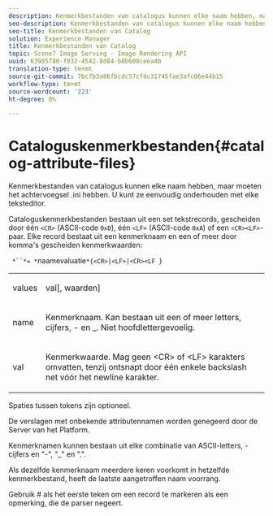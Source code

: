 ```yaml
---
description: Kenmerkbestanden van catalogus kunnen elke naam hebben, maar moeten het achtervoegsel .ini hebben. U kunt ze eenvoudig onderhouden met elke teksteditor.
seo-description: Kenmerkbestanden van catalogus kunnen elke naam hebben, maar moeten het achtervoegsel .ini hebben. U kunt ze eenvoudig onderhouden met elke teksteditor.
seo-title: Kenmerkbestanden van Catalog
solution: Experience Manager
title: Kenmerkbestanden van Catalog
topic: Scene7 Image Serving - Image Rendering API
uuid: 63985780-f032-4542-8d84-b8b608ceea4b
translation-type: tm+mt
source-git-commit: 7bc7b3a86fbcdc57cfdc31745fae3afc06e44b15
workflow-type: tm+mt
source-wordcount: '223'
ht-degree: 0%

---
```



# Cataloguskenmerkbestanden{#catalog-attribute-files}

Kenmerkbestanden van catalogus kunnen elke naam hebben, maar moeten het achtervoegsel .ini hebben. U kunt ze eenvoudig onderhouden met elke teksteditor.

Cataloguskenmerkbestanden bestaan uit een set tekstrecords, gescheiden door één `<CR>` (ASCII-code `0xD`), één `<LF>` (ASCII-code `0xA`) of een `<CR><LF>`-paar. Elke record bestaat uit een kenmerknaam en een of meer door komma&#39;s gescheiden kenmerkwaarden:

` *``*= *`naamevaluatie`*{<CR>|<LF>|<CR><LF }`

<table id="simpletable_0F879121670046AE9414298725961303"> 
 <tr class="strow"> 
  <td class="stentry"> <p><span class="varname"> values</span> </p> </td> 
  <td class="stentry"> <p><span class="codeph"> <span class="varname"> val</span>[,<span class="varname"> waarden</span>]</span> </p> </td> 
 </tr> 
 <tr class="strow"> 
  <td class="stentry"> <p><span class="varname"> name</span> </p> </td> 
  <td class="stentry"> <p>Kenmerknaam. Kan bestaan uit een of meer letters, cijfers, - en _. Niet hoofdlettergevoelig. </p></td> 
 </tr> 
 <tr class="strow"> 
  <td class="stentry"> <p><span class="varname"> val</span> </p></td> 
  <td class="stentry"> <p>Kenmerkwaarde. Mag geen <span class="codeph"> &lt;CR&gt;</span> of <span class="codeph"> &lt;LF&gt;</span> karakters omvatten, tenzij ontsnapt door één enkele backslash net vóór het newline karakter. </p></td> 
 </tr> 
</table>

Spaties tussen tokens zijn optioneel.

De verslagen met onbekende attributennamen worden genegeerd door de Server van het Platform.

Kenmerknamen kunnen bestaan uit elke combinatie van ASCII-letters, -cijfers en &quot;-&quot;, &quot;_&quot; en &quot;.&quot;.

Als dezelfde kenmerknaam meerdere keren voorkomt in hetzelfde kenmerkbestand, heeft de laatste aangetroffen naam voorrang.

Gebruik # als het eerste teken om een record te markeren als een opmerking, die de parser negeert.
